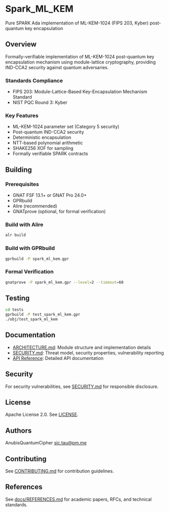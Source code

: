 # Spark_ML_KEM

Pure SPARK Ada implementation of ML-KEM-1024 (FIPS 203, Kyber) post-quantum key encapsulation

## Overview

Formally-verifiable implementation of ML-KEM-1024 post-quantum key encapsulation mechanism using module-lattice cryptography, providing IND-CCA2 security against quantum adversaries.

### Standards Compliance

- FIPS 203: Module-Lattice-Based Key-Encapsulation Mechanism Standard
- NIST PQC Round 3: Kyber

### Key Features

- ML-KEM-1024 parameter set (Category 5 security)
- Post-quantum IND-CCA2 security
- Deterministic encapsulation
- NTT-based polynomial arithmetic
- SHAKE256 XOF for sampling
- Formally verifiable SPARK contracts

## Building

### Prerequisites

- GNAT FSF 13.1+ or GNAT Pro 24.0+
- GPRbuild
- Alire (recommended)
- GNATprove (optional, for formal verification)

### Build with Alire

```bash
alr build
```

### Build with GPRbuild

```bash
gprbuild -P spark_ml_kem.gpr
```

### Formal Verification

```bash
gnatprove -P spark_ml_kem.gpr --level=2 --timeout=60
```

## Testing

```bash
cd tests
gprbuild -P test_spark_ml_kem.gpr
./obj/test_spark_ml_kem
```

## Documentation

- [ARCHITECTURE.md](ARCHITECTURE.md): Module structure and implementation details
- [SECURITY.md](SECURITY.md): Threat model, security properties, vulnerability reporting
- [API Reference](docs/API.md): Detailed API documentation

## Security

For security vulnerabilities, see [SECURITY.md](SECURITY.md) for responsible disclosure.

## License

Apache License 2.0. See [LICENSE](LICENSE).

## Authors

AnubisQuantumCipher <sic.tau@pm.me>

## Contributing

See [CONTRIBUTING.md](CONTRIBUTING.md) for contribution guidelines.

## References

See [docs/REFERENCES.md](docs/REFERENCES.md) for academic papers, RFCs, and technical standards.
